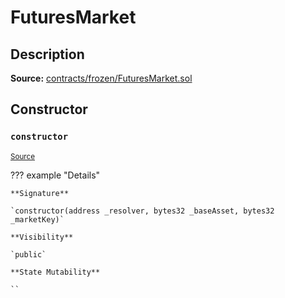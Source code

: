 # FuturesMarket

## Description

**Source:** [contracts/frozen/FuturesMarket.sol](https://github.com/Synthetixio/synthetix/tree/v2.98.3/contracts/frozen/FuturesMarket.sol)

## Constructor

### `constructor`

<sub>[Source](https://github.com/Synthetixio/synthetix/tree/v2.98.3/contracts/frozen/FuturesMarket.sol#L59)</sub>

??? example "Details"

    **Signature**

    `constructor(address _resolver, bytes32 _baseAsset, bytes32 _marketKey)`

    **Visibility**

    `public`

    **State Mutability**

    ``
